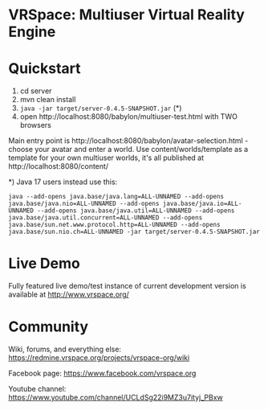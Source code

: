 # VRSpace: Multiuser Virtual Reality Engine

# Quickstart

1) cd server
2) mvn clean install
3) `java -jar target/server-0.4.5-SNAPSHOT.jar` (*)
4) open http://localhost:8080/babylon/multiuser-test.html with TWO browsers

Main entry point is http://localhost:8080/babylon/avatar-selection.html - choose your avatar and enter a world.
Use content/worlds/template as a template for your own multiuser worlds, it's all published at http://localhost:8080/content/

*) Java 17 users instead use this:

    java --add-opens java.base/java.lang=ALL-UNNAMED --add-opens java.base/java.nio=ALL-UNNAMED --add-opens java.base/java.io=ALL-UNNAMED --add-opens java.base/java.util=ALL-UNNAMED --add-opens java.base/java.util.concurrent=ALL-UNNAMED --add-opens java.base/sun.net.www.protocol.http=ALL-UNNAMED --add-opens java.base/sun.nio.ch=ALL-UNNAMED -jar target/server-0.4.5-SNAPSHOT.jar

# Live Demo

Fully featured live demo/test instance of current development version is available at http://www.vrspace.org/

# Community

Wiki, forums, and everything else: https://redmine.vrspace.org/projects/vrspace-org/wiki

Facebook page: https://www.facebook.com/vrspace.org

Youtube channel: https://www.youtube.com/channel/UCLdSg22i9MZ3u7ityj_PBxw
